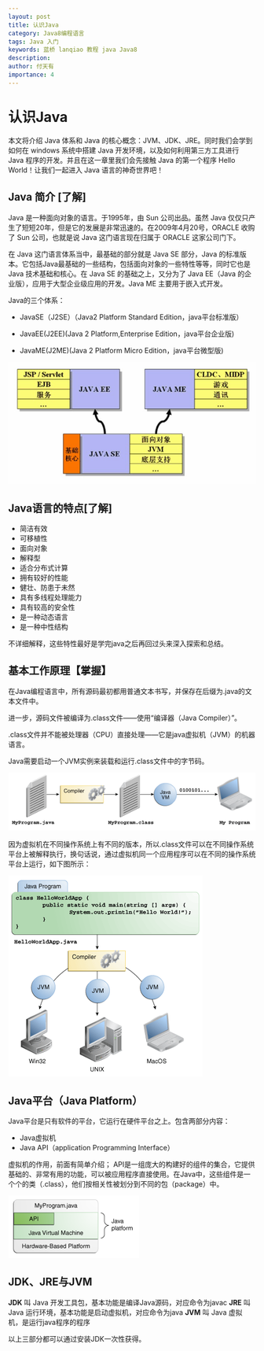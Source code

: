 ```yaml
---
layout: post
title: 认识Java
category: Java8编程语言
tags: Java 入门
keywords: 蓝桥 lanqiao 教程 java Java8
description: 
author: 付天有
importance: 4
---
```


# 认识Java
本文将介绍 Java 体系和 Java 的核心概念：JVM、JDK、JRE。同时我们会学到如何在 windows 系统中搭建 Java 开发环境，以及如何利用第三方工具进行 Java 程序的开发。并且在这一章里我们会先接触 Java 的第一个程序 Hello World！让我们一起进入 Java 语言的神奇世界吧！

## Java 简介 [了解]
Java 是一种面向对象的语言。于1995年，由 Sun 公司出品。虽然 Java 仅仅只产生了短短20年，但是它的发展是非常迅速的。在2009年4月20号，ORACLE 收购了 Sun 公司，也就是说 Java 这门语言现在归属于 ORACLE 这家公司门下。

在 Java 这门语言体系当中，最基础的部分就是 Java SE 部分，Java 的标准版本。它包括Java最基础的一些结构，包括面向对象的一些特性等等，同时它也是 Java 技术基础和核心。在 Java SE 的基础之上，又分为了 Java EE（Java 的企业版），应用于大型企业级应用的开发。Java ME 主要用于嵌入式开发。

Java的三个体系：

- JavaSE（J2SE）（Java2 Platform Standard Edition，java平台标准版）

- JavaEE(J2EE)(Java 2 Platform,Enterprise Edition，java平台企业版)

- JavaME(J2ME)(Java 2 Platform Micro Edition，java平台微型版)

![](/public/img/Java8/1.1.jpeg)

## Java语言的特点[了解]
- 简洁有效
- 可移植性
- 面向对象
- 解释型
- 适合分布式计算
- 拥有较好的性能
- 健壮、防患于未然
- 具有多线程处理能力
- 具有较高的安全性
- 是一种动态语言
- 是一种中性结构

不详细解释，这些特性最好是学完java之后再回过头来深入探索和总结。

## 基本工作原理【掌握】
在Java编程语言中，所有源码最初都用普通文本书写，并保存在后缀为.java的文本文件中。

进一步，源码文件被编译为.class文件——使用“编译器（Java Compiler）”。

.class文件并不能被处理器（CPU）直接处理——它是java虚拟机（JVM）的机器语言。

Java需要启动一个JVM实例来装载和运行.class文件中的字节码。

![](/public/img/Java8/1.2.gif)

因为虚拟机在不同操作系统上有不同的版本，所以.class文件可以在不同操作系统平台上被解释执行，换句话说，通过虚拟机同一个应用程序可以在不同的操作系统平台上运行，如下图所示：

![](/public/img/Java8/1.3.gif)

## Java平台（Java Platform）
Java平台是只有软件的平台，它运行在硬件平台之上。包含两部分内容：

- Java虚拟机
- Java API（application Programming Interface）

虚拟机的作用，前面有简单介绍；
API是一组庞大的构建好的组件的集合，它提供基础的、非常有用的功能，可以被应用程序直接使用。在Java中，这些组件是一个个的类（.class），他们按相关性被划分到不同的包（package）中。

![](/public/img/Java8/1.4.gif)

## JDK、JRE与JVM
**JDK** 叫 Java 开发工具包，基本功能是编译Java源码，对应命令为javac
**JRE** 叫 Java 运行环境，基本功能是启动虚拟机，对应命令为java
**JVM** 叫 Java 虚拟机，是运行java程序的程序

以上三部分都可以通过安装JDK一次性获得。

